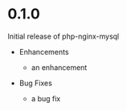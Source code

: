 # 0.1.0

Initial release of php-nginx-mysql

* Enhancements
  * an enhancement

* Bug Fixes
  * a bug fix
